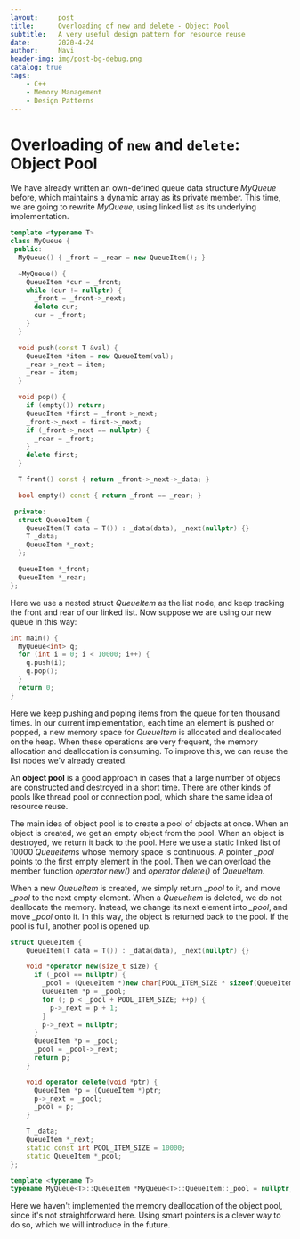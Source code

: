 ```yaml
---
layout:     post
title:      Overloading of new and delete - Object Pool
subtitle:   A very useful design pattern for resource reuse
date:       2020-4-24
author:     Navi
header-img: img/post-bg-debug.png
catalog: true
tags:
    - C++
    - Memory Management
    - Design Patterns
---
```


# Overloading of `new` and `delete`: Object Pool

We have already written an own-defined queue data structure *MyQueue* before, which maintains a dynamic array as its private member. This time, we are going to rewrite *MyQueue*, using linked list as its underlying implementation.

```cpp
template <typename T>
class MyQueue {
 public:
  MyQueue() { _front = _rear = new QueueItem(); }

  ~MyQueue() {
    QueueItem *cur = _front;
    while (cur != nullptr) {
      _front = _front->_next;
      delete cur;
      cur = _front;
    }
  }

  void push(const T &val) {
    QueueItem *item = new QueueItem(val);
    _rear->_next = item;
    _rear = item;
  }

  void pop() {
    if (empty()) return;
    QueueItem *first = _front->_next;
    _front->_next = first->_next;
    if (_front->_next == nullptr) {
      _rear = _front;
    }
    delete first;
  }

  T front() const { return _front->_next->_data; }

  bool empty() const { return _front == _rear; }

 private:
  struct QueueItem {
    QueueItem(T data = T()) : _data(data), _next(nullptr) {}
    T _data;
    QueueItem *_next;
  };

  QueueItem *_front;
  QueueItem *_rear;
};
```

Here we use a nested struct *QueueItem* as the list node, and keep tracking the front and rear of our linked list. Now suppose we are using our new queue in this way:

```cpp
int main() {
  MyQueue<int> q;
  for (int i = 0; i < 10000; i++) {
    q.push(i);
    q.pop();
  }
  return 0;
}
```

Here we keep pushing and poping items from the queue for ten thousand times. In our current implementation, each time an element is pushed or popped, a new memory space for *QueueItem* is allocated and deallocated on the heap. When these operations are very frequent, the memory allocation and deallocation is consuming. To improve this, we can reuse the list nodes we'v already created.

An **object pool** is a good approach in cases that a large number of objecs are constructed and destroyed in a short time. There are other kinds of pools like thread pool or connection pool, which share the same idea of resource reuse. 

The main idea of object pool is to create a pool of objects at once. When an object is created, we get an empty object from the pool. When an object is destroyed, we return it back to the pool. Here we use a static linked list of 10000 *QueueItem*s whose memory space is continuous. A pointer *_pool* points to the first empty element in the pool. Then we can overload the member function *operator new()* and *operator delete()* of *QueueItem*. 

When a new *QueueItem* is created, we simply return *_pool* to it, and move *_pool* to the next empty element. When a *QueueItem* is deleted, we do not deallocate the memory. Instead, we change its next element into *_pool*, and move *_pool* onto it. In this way, the object is returned back to the pool. If the pool is full, another pool is opened up.

```cpp
struct QueueItem {
    QueueItem(T data = T()) : _data(data), _next(nullptr) {}

    void *operator new(size_t size) {
      if (_pool == nullptr) {
        _pool = (QueueItem *)new char[POOL_ITEM_SIZE * sizeof(QueueItem)];
        QueueItem *p = _pool;
        for (; p < _pool + POOL_ITEM_SIZE; ++p) {
          p->_next = p + 1;
        }
        p->_next = nullptr;
      }
      QueueItem *p = _pool;
      _pool = _pool->_next;
      return p;
    }

    void operator delete(void *ptr) {
      QueueItem *p = (QueueItem *)ptr;
      p->_next = _pool;
      _pool = p;
    }

    T _data;
    QueueItem *_next;
    static const int POOL_ITEM_SIZE = 10000;
    static QueueItem *_pool;
};

template <typename T>
typename MyQueue<T>::QueueItem *MyQueue<T>::QueueItem::_pool = nullptr;
```

Here we haven't implemented the memory deallocation of the object pool, since it's not straightforward here. Using smart pointers is a clever way to do so, which we will introduce in the future.